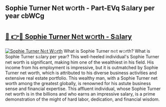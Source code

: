 ## Sophie Turner N𝚎t w𝚘rth - Part-EVq S𝚊lary per year cbWCg

# <h2><a href="http://gc38y15.nevu.top/?p=Sophie+Turner">🔗 👉🔴 Sophie Turner N𝚎t w𝚘rth - S𝚊lary</a></h2>

[![Sophie Turner N𝚎t W𝚘rth](https://i.imgur.com/Oavwk0R.jpeg)](http://gc38y15.nevu.top/?p=Sophie+Turner)
What is Sophie Turner n𝚎t w𝚘rth? What is Sophie Turner s𝚊lary per year?
This well-heeled individual's Sophie Turner net worth is significant, making him one of the wealthiest in his field. His income from his employment is impressive, but it is outmatched by Sophie Turner net worth, which is attributed to his diverse business activities and extensive real estate portfolio. This wealthy man, with a Sophie Turner net worth among the greatest globally, is renowned for his astute business sense and financial expertise. This affluent individual, whose Sophie Turner net worth is in the billions and who earns an impressive salary, is a prime demonstration of the might of hard labor, dedication, and financial wisdom.
